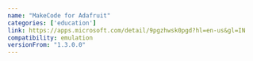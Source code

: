```yaml
---
name: "MakeCode for Adafruit"
categories: ['education']
link: https://apps.microsoft.com/detail/9pgzhwsk0pgd?hl=en-us&gl=IN
compatibility: emulation
versionFrom: "1.3.0.0"
---
```



